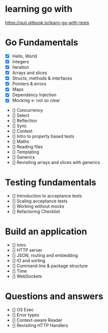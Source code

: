 # learning go with

https://quii.gitbook.io/learn-go-with-tests

# Go Fundamentals

- [x] Hello, World
- [x] Integers
- [x] Iteration
- [x] Arrays and slices
- [x] Structs, methods & interfaces
- [x] Pointers & errors
- [x] Maps
- [x] Dependency Injection
- [x] Mocking <- not so clear
- [] Concurrency
- [] Select
- [] Reflection
- [] Sync
- [] Context
- [] Intro to property based tests
- [] Maths
- [] Reading files
- [] Templating
- [] Generics
- [] Revisiting arrays and slices with generics

# Testing fundamentals

- [] Introduction to acceptance tests
- [] Scaling acceptance tests
- [] Working without mocks
- [] Refactoring Checklist

# Build an application

- [] Intro
- [] HTTP server
- [] JSON, routing and embedding
- [] IO and sorting
- [] Command line & package structure
- [] Time
- [] WebSockets

# Questions and answers

- [] OS Exec
- [] Error types
- [] Context-aware Reader
- [] Revisiting HTTP Handlers
